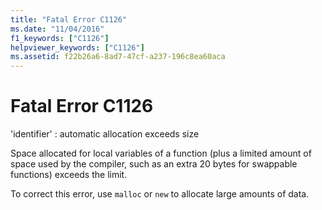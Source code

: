 ```yaml
---
title: "Fatal Error C1126"
ms.date: "11/04/2016"
f1_keywords: ["C1126"]
helpviewer_keywords: ["C1126"]
ms.assetid: f22b26a6-8ad7-47cf-a237-196c8ea60aca
---
```

# Fatal Error C1126

'identifier' : automatic allocation exceeds size

Space allocated for local variables of a function (plus a limited amount of space used by the compiler, such as an extra 20 bytes for swappable functions) exceeds the limit.

To correct this error, use `malloc` or `new` to allocate large amounts of data.
